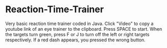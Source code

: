 # Reaction-Time-Trainer
Very basic reaction time trainer coded in Java.
Click "Video" to copy a youtube link of an eye trainer to the clipboard.
Press SPACE to start.
When the targets turn green, press F or J to turn off the left or right targets respectively.
If a red dash appears, you pressed the wrong button.
